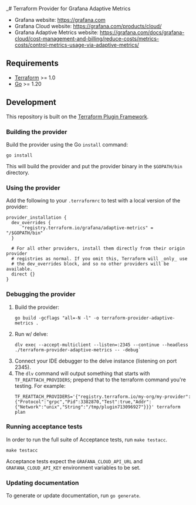 _# Terraform Provider for Grafana Adaptive Metrics

- Grafana website: https://grafana.com
- Grafana Cloud website: https://grafana.com/products/cloud/
- Grafana Adaptive Metrics website: https://grafana.com/docs/grafana-cloud/cost-management-and-billing/reduce-costs/metrics-costs/control-metrics-usage-via-adaptive-metrics/

## Requirements

- [Terraform](https://developer.hashicorp.com/terraform/downloads) >= 1.0
- [Go](https://golang.org/doc/install) >= 1.20

## Development

This repository is built on the [Terraform Plugin Framework](https://github.com/hashicorp/terraform-plugin-framework).


### Building the provider

Build the provider using the Go `install` command:

```shell
go install
```

This will build the provider and put the provider binary in the `$GOPATH/bin` directory.

### Using the provider

Add the following to your `.terraformrc` to test with a local version of the provider:

```
provider_installation {
  dev_overrides {
      "registry.terraform.io/grafana/adaptive-metrics" = "/$GOPATH/bin"
  }

  # For all other providers, install them directly from their origin provider
  # registries as normal. If you omit this, Terraform will _only_ use
  # the dev_overrides block, and so no other providers will be available.
  direct {}
}
```

### Debugging the provider

1. Build the provider:
    ```
    go build -gcflags "all=-N -l" -o terraform-provider-adaptive-metrics .
   ```
2. Run w/ delve:
    ```
    dlv exec --accept-multiclient --listen=:2345 --continue --headless ./terraform-provider-adaptive-metrics -- -debug`
    ```
3. Connect your IDE debugger to the delve instance (listening on port 2345).
4. The `dlv` command will output something that starts with `TF_REATTACH_PROVIDERS`; prepend that to the terraform command you're testing. For example:
    ```
   TF_REATTACH_PROVIDERS='{"registry.terraform.io/my-org/my-provider":{"Protocol":"grpc","Pid":3382870,"Test":true,"Addr":{"Network":"unix","String":"/tmp/plugin713096927"}}}' terraform plan
    ```

### Running acceptance tests

In order to run the full suite of Acceptance tests, run `make testacc`.

```shell
make testacc
```

Acceptance tests expect the `GRAFANA_CLOUD_API_URL` and `GRAFANA_CLOUD_API_KEY` environment variables to be set.

### Updating documentation

To generate or update documentation, run `go generate`.